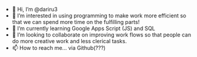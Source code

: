 - 👋 Hi, I’m @dariru3
- 👀 I’m interested in using programming to make work more efficient so that we can spend more time on the fulfilling parts!
- 🌱 I’m currently learning Google Apps Script (JS) and SQL
- 💞️ I’m looking to collaborate on improving work flows so that people can do more creative work and less clerical tasks.
- 📫 How to reach me... via Github(???)

<!---
dariru3/dariru3 is a ✨ special ✨ repository because its `README.md` (this file) appears on your GitHub profile.
You can click the Preview link to take a look at your changes.
--->
